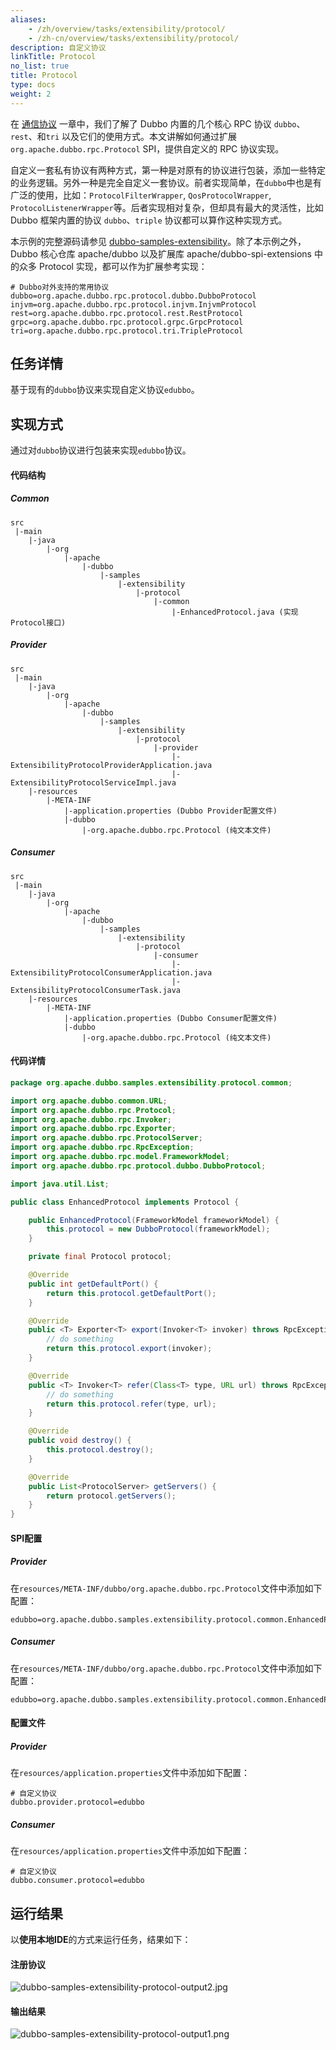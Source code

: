 ```yaml
---
aliases:
    - /zh/overview/tasks/extensibility/protocol/
    - /zh-cn/overview/tasks/extensibility/protocol/
description: 自定义协议
linkTitle: Protocol
no_list: true
title: Protocol
type: docs
weight: 2
---
```


在 [通信协议]() 一章中，我们了解了 Dubbo 内置的几个核心 RPC 协议 `dubbo`、`rest`、和`tri` 以及它们的使用方式。本文讲解如何通过扩展 `org.apache.dubbo.rpc.Protocol` SPI，提供自定义的 RPC 协议实现。

自定义一套私有协议有两种方式，第一种是对原有的协议进行包装，添加一些特定的业务逻辑。另外一种是完全自定义一套协议。前者实现简单，在`dubbo`中也是有广泛的使用，比如：`ProtocolFilterWrapper`, `QosProtocolWrapper`, `ProtocolListenerWrapper`等。后者实现相对复杂，但却具有最大的灵活性，比如 Dubbo 框架内置的协议 `dubbo`、`triple` 协议都可以算作这种实现方式。

本示例的完整源码请参见 [dubbo-samples-extensibility](https://github.com/apache/dubbo-samples/blob/master/10-task/dubbo-samples-extensibility/)。除了本示例之外，Dubbo 核心仓库 apache/dubbo 以及扩展库 apache/dubbo-spi-extensions 中的众多 Protocol 实现，都可以作为扩展参考实现：

```properties
# Dubbo对外支持的常用协议
dubbo=org.apache.dubbo.rpc.protocol.dubbo.DubboProtocol
injvm=org.apache.dubbo.rpc.protocol.injvm.InjvmProtocol
rest=org.apache.dubbo.rpc.protocol.rest.RestProtocol
grpc=org.apache.dubbo.rpc.protocol.grpc.GrpcProtocol
tri=org.apache.dubbo.rpc.protocol.tri.TripleProtocol
```

## 任务详情

基于现有的`dubbo`协议来实现自定义协议`edubbo`。

## 实现方式

通过对`dubbo`协议进行包装来实现`edubbo`协议。

#### 代码结构

##### Common

```properties
src
 |-main
    |-java
        |-org
            |-apache
                |-dubbo
                    |-samples
                        |-extensibility
                            |-protocol
                                |-common
                                    |-EnhancedProtocol.java (实现Protocol接口)
```

##### Provider
```properties
src
 |-main
    |-java
        |-org
            |-apache
                |-dubbo
                    |-samples
                        |-extensibility
                            |-protocol
                                |-provider
                                    |-ExtensibilityProtocolProviderApplication.java
                                    |-ExtensibilityProtocolServiceImpl.java
    |-resources
        |-META-INF
            |-application.properties (Dubbo Provider配置文件)
            |-dubbo
                |-org.apache.dubbo.rpc.Protocol (纯文本文件)
```

##### Consumer
```properties
src
 |-main
    |-java
        |-org
            |-apache
                |-dubbo
                    |-samples
                        |-extensibility
                            |-protocol
                                |-consumer
                                    |-ExtensibilityProtocolConsumerApplication.java
                                    |-ExtensibilityProtocolConsumerTask.java
    |-resources
        |-META-INF
            |-application.properties (Dubbo Consumer配置文件)
            |-dubbo
                |-org.apache.dubbo.rpc.Protocol (纯文本文件)
```

#### 代码详情
```java
package org.apache.dubbo.samples.extensibility.protocol.common;

import org.apache.dubbo.common.URL;
import org.apache.dubbo.rpc.Protocol;
import org.apache.dubbo.rpc.Invoker;
import org.apache.dubbo.rpc.Exporter;
import org.apache.dubbo.rpc.ProtocolServer;
import org.apache.dubbo.rpc.RpcException;
import org.apache.dubbo.rpc.model.FrameworkModel;
import org.apache.dubbo.rpc.protocol.dubbo.DubboProtocol;

import java.util.List;

public class EnhancedProtocol implements Protocol {

    public EnhancedProtocol(FrameworkModel frameworkModel) {
        this.protocol = new DubboProtocol(frameworkModel);
    }

    private final Protocol protocol;

    @Override
    public int getDefaultPort() {
        return this.protocol.getDefaultPort();
    }

    @Override
    public <T> Exporter<T> export(Invoker<T> invoker) throws RpcException {
        // do something
        return this.protocol.export(invoker);
    }

    @Override
    public <T> Invoker<T> refer(Class<T> type, URL url) throws RpcException {
        // do something
        return this.protocol.refer(type, url);
    }

    @Override
    public void destroy() {
        this.protocol.destroy();
    }

    @Override
    public List<ProtocolServer> getServers() {
        return protocol.getServers();
    }
}
```

#### SPI配置

##### Provider

在`resources/META-INF/dubbo/org.apache.dubbo.rpc.Protocol`文件中添加如下配置：
```properties
edubbo=org.apache.dubbo.samples.extensibility.protocol.common.EnhancedProtocol
```

##### Consumer

在`resources/META-INF/dubbo/org.apache.dubbo.rpc.Protocol`文件中添加如下配置：
```properties
edubbo=org.apache.dubbo.samples.extensibility.protocol.common.EnhancedProtocol
```

#### 配置文件

##### Provider

在`resources/application.properties`文件中添加如下配置：
```properties
# 自定义协议
dubbo.provider.protocol=edubbo
```

##### Consumer

在`resources/application.properties`文件中添加如下配置：
```properties
# 自定义协议
dubbo.consumer.protocol=edubbo
```

## 运行结果
以**使用本地IDE**的方式来运行任务，结果如下：

#### 注册协议

![dubbo-samples-extensibility-protocol-output2.jpg](/imgs/v3/tasks/extensibility/dubbo-samples-extensibility-protocol-output2.jpg)

#### 输出结果

![dubbo-samples-extensibility-protocol-output1.png](/imgs/v3/tasks/extensibility/dubbo-samples-extensibility-protocol-output1.png)
